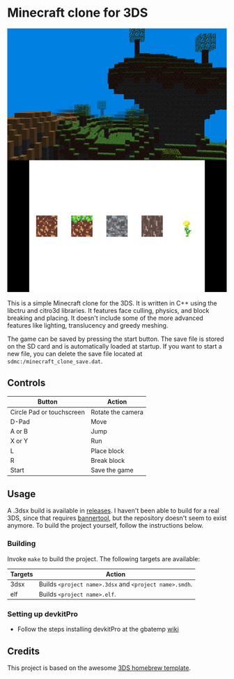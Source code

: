 # Minecraft clone for 3DS

![Screenshot](screenshots/basic.png)

This is a simple Minecraft clone for the 3DS. It is written in C++ using the libctru and citro3d libraries. It features face culling, physics, and block breaking and placing. It doesn't include some of the more advanced features like lighting, translucency and greedy meshing.

The game can be saved by pressing the start button. The save file is stored on the SD card and is automatically loaded at startup. If you want to start a new file, you can delete the save file located at `sdmc:/minecraft_clone_save.dat`.

## Controls

| Button      | Action                                                                                    |
| ------------| ----------------------------------------------------------------------------------------- |
| Circle Pad or touchscreen | Rotate the camera
| D-Pad                     | Move
| A or B                    | Jump
| X or Y                    | Run
| L                         | Place block
| R                         | Break block
| Start                     | Save the game

## Usage

A .3dsx build is available in [releases](https://github.com/SamoZ256/minecraft-clone-3DS/releases/tag/v0.0.1). I haven't been able to build for a real 3DS, since that requires [bannertool](https://github.com/Steveice10/bannertool/), but the repository doesn't seem to exist anymore. To build the project yourself, follow the instructions below.

### Building

Invoke `make` to build the project. The following targets are available:

| Targets     | Action                                                                                    |
| ------------| ----------------------------------------------------------------------------------------- |
| 3dsx        | Builds `<project name>.3dsx` and `<project name>.smdh`.
| elf         | Builds `<project name>.elf`.

### Setting up devkitPro
* Follow the steps installing devkitPro at the gbatemp [wiki](https://wiki.gbatemp.net/wiki/3DS_Homebrew_Development#Install_devkitARM)

## Credits
This project is based on the awesome [3DS homebrew template](https://github.com/TricksterGuy/3ds-template).
